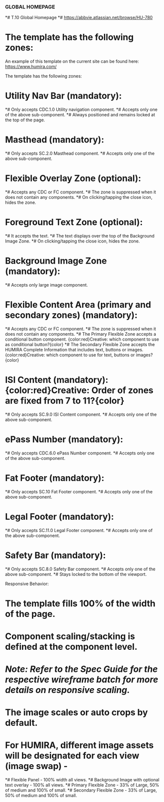 ### GLOBAL HOMEPAGE ###

*# T.10 Global Homepage
*# https://abbvie.atlassian.net/browse/HU-780

# The template has the following zones:
An example of this template on the current site can be found here:
https://www.humira.com/

The template has the following zones:
# Utility Nav Bar (mandatory):
*# Only accepts CDC.1.0 Utility navigation component.
*# Accepts only one of the above sub-component.
*# Always positioned and remains locked at the top of the page.
# Masthead (mandatory):
*# Only accepts SC.2.0 Masthead component.
*# Accepts only one of the above sub-component.
# Flexible Overlay Zone (optional):
*# Accepts any CDC or FC component.
*# The zone is suppressed when it does not contain any components.
*# On clicking/tapping the close icon, hides the zone.
# Foreground Text Zone (optional):
*# It accepts the text.
*# The text displays over the top of the Background Image Zone.
*# On clicking/tapping the close icon, hides the zone.
# Background Image Zone (mandatory):
*# Accepts only large image component.
# Flexible Content Area (primary and secondary zones) (mandatory):
*# Accepts any CDC or FC component.
*# The zone is suppressed when it does not contain any components.
*# The Primary Flexible Zone accepts a conditional button component. {color:red}Creative: which component to use as conditional button?{color}
*# The Secondary Flexible Zone accepts the HUMIRA Complete Information that includes text, buttons or images.{color:red}Creative: which component to use for text, buttons or images?{color}
# ISI Content (mandatory): {color:red}Creative: Order of zones are fixed from 7 to 11?{color}
*# Only accepts SC.9.0 ISI Content component.
*# Accepts only one of the above sub-component.
# ePass Number (mandatory):
*# Only accepts CDC.6.0 ePass Number component.
*# Accepts only one of the above sub-component.
# Fat Footer (mandatory):
*# Only accepts SC.10 Fat Footer component.
*# Accepts only one of the above sub-component.
# Legal Footer (mandatory):
*# Only accepts SC.11.0 Legal Footer component.
*# Accepts only one of the above sub-component.
# Safety Bar (mandatory):
*# Only accepts SC.8.0 Safety Bar component.
*# Accepts only one of the above sub-component.
*# Stays locked to the bottom of the viewport.

Responsive Behavior:
# The template fills 100% of the width of the page.
# Component scaling/stacking is defined at the component level.
# *Note: Refer to the Spec Guide for the respective wireframe batch for more details on responsive scaling.*
# The image scales or auto crops by default.
# For HUMIRA, different image assets will be designated for each view (image swap) -
*# Flexible Panel - 100% width all views.
*# Background Image with optional text overlay - 100% all views.
*# Primary Flexible Zone - 33% of Large, 50% of medium and 100% of small.
*# Secondary Flexible Zone - 33% of Large, 50% of medium and 100% of small.
